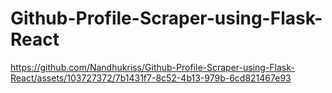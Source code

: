# Github-Profile-Scraper-using-Flask-React

https://github.com/Nandhukriss/Github-Profile-Scraper-using-Flask-React/assets/103727372/7b1431f7-8c52-4b13-979b-6cd821467e93



